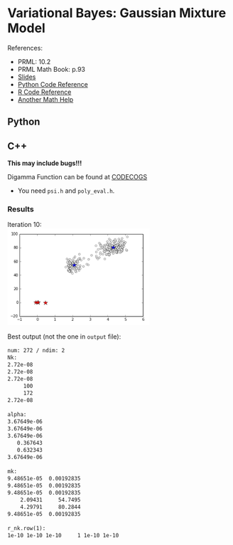 # Variational Bayes: Gaussian Mixture Model
References:
* PRML: 10.2
* PRML Math Book: p.93
* [Slides](http://www.slideshare.net/takao-y/ss-28872465)
* [Python Code Reference](http://d.hatena.ne.jp/chrofieyue/20111128/1322486240)
* [R Code Reference](http://d.hatena.ne.jp/n_shuyo/20100423/variational)
* [Another Math Help](http://www.cis.nagasaki-u.ac.jp/~masada/VBGMM.pdf)

## Python

## C++
**This may include bugs!!!**

Digamma Function can be found at [CODECOGS](http://www.codecogs.com/library/maths/special/gamma/psi.php)
* You need `psi.h` and `poly_eval.h`.
 
### Results
Iteration 10:  
<img src="figures/cpp-10.png" width="320">
 
Best output (not the one in `output` file):
```terminal
num: 272 / ndim: 2
Nk:
2.72e-08
2.72e-08
2.72e-08
     100
     172
2.72e-08

alpha:
3.67649e-06
3.67649e-06
3.67649e-06
   0.367643
   0.632343
3.67649e-06

mk:
9.48651e-05  0.00192835
9.48651e-05  0.00192835
9.48651e-05  0.00192835
    2.09431     54.7495
    4.29791     80.2844
9.48651e-05  0.00192835

r_nk.row(1):
1e-10 1e-10 1e-10     1 1e-10 1e-10
```
